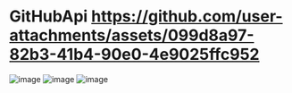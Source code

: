 # GitHubApi  https://github.com/user-attachments/assets/099d8a97-82b3-41b4-90e0-4e9025ffc952

![image](https://github.com/user-attachments/assets/a539f01d-c701-40c1-9f09-1948428871d1)
![image](https://github.com/user-attachments/assets/9f3c644d-a7bf-448d-8ad3-169e46785b51)
![image](https://github.com/user-attachments/assets/d1989a17-c9e8-4d28-9cac-f3a2fdf8c3e1)


